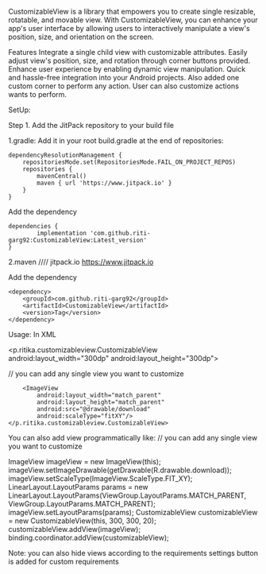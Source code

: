 CustomizableView is a library that empowers you to create single resizable, rotatable, and movable view. With CustomizableView, you 
can enhance your app's user interface by allowing users to interactively manipulate a view's position, size, and orientation on the screen.

Features
Integrate a single child view with customizable attributes.
Easily adjust view's position, size, and rotation through corner buttons provided.
Enhance user experience by enabling dynamic view manipulation.
Quick and hassle-free integration into your Android projects.
Also added one custom corner to perform any action.
User can also customize actions wants to perform.

SetUp:

Step 1. Add the JitPack repository to your build file

1.gradle:
Add it in your root build.gradle at the end of repositories:

	dependencyResolutionManagement {
		repositoriesMode.set(RepositoriesMode.FAIL_ON_PROJECT_REPOS)
		repositories {
			mavenCentral()
			maven { url 'https://www.jitpack.io' }
		}
	}
Add the dependency

	dependencies {
	        implementation 'com.github.riti-garg92:CustomizableView:Latest_version'
	}

2.maven
////
<repositories>
<repository>
<id>jitpack.io</id>
<url>https://www.jitpack.io</url>
</repository>
</repositories>

Add the dependency

	<dependency>
	    <groupId>com.github.riti-garg92</groupId>
	    <artifactId>CustomizableView</artifactId>
	    <version>Tag</version>
	</dependency>

Usage:
In XML

<p.ritika.customizableview.CustomizableView
android:layout_width="300dp"
android:layout_height="300dp">

// you can add any single view you want to customize

        <ImageView
            android:layout_width="match_parent"
            android:layout_height="match_parent"
            android:src="@drawable/download"
            android:scaleType="fitXY"/>
    </p.ritika.customizableview.CustomizableView>

You can also add view programmatically like:
// you can add any single view you want to customize

ImageView imageView = new ImageView(this);
imageView.setImageDrawable(getDrawable(R.drawable.download));
imageView.setScaleType(ImageView.ScaleType.FIT_XY);
LinearLayout.LayoutParams params = new LinearLayout.LayoutParams(ViewGroup.LayoutParams.MATCH_PARENT, ViewGroup.LayoutParams.MATCH_PARENT);
imageView.setLayoutParams(params);
CustomizableView  customizableView = new CustomizableView(this, 300, 300, 20);
customizableView.addView(imageView);
binding.coordinator.addView(customizableView);


Note: you can also hide views according to the requirements
settings button is added for custom requirements

